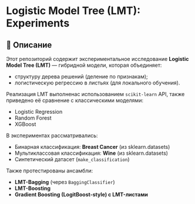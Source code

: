 # Logistic Model Tree (LMT): Experiments

## 📌 Описание
Этот репозиторий содержит экспериментальное исследование **Logistic Model Tree (LMT)** — гибридной модели, которая объединяет:
- структуру дерева решений (деление по признакам);
- логистическую регрессию в листьях (для локального обучения).

Реализация LMT выполненас использованием `scikit-learn` API, также приведено её сравнение с классическими моделями:  
- Logistic Regression  
- Random Forest  
- XGBoost  

В экспериментах рассматривались:
- Бинарная классификация: **Breast Cancer** (из sklearn.datasets)  
- Мультиклассовая классификация: **Wine** (из sklearn.datasets)  
- Синтетический датасет (`make_classification`)  

Также протестированы ансамбли:
- **LMT-Bagging** (через `BaggingClassifier`)  
- **LMT-Boosting**
- **Gradient Boosting (LogitBoost-style) с LMT-листами**

